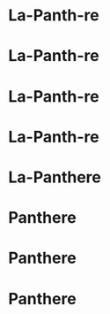 # La-Panth-re
# La-Panth-re
# La-Panth-re
# La-Panth-re
# La-Panthere
# Panthere
# Panthere
# Panthere
